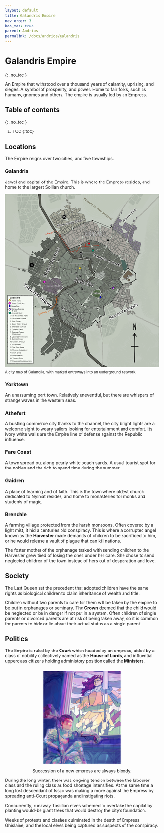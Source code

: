 ```yaml
---
layout: default
title: Galandris Empire
nav_order: 3
has_toc: true
parent: Andrios
permalink: /docs/andrios/galandris
---
```

# Galandris Empire
{: .no_toc }

An Empire that withstood over a thousand years of calamity, uprising, and sieges. A symbol of prosperity, and power. Home to fair folks, such as humans, gnomes and others. The empire is usually led by an Empress.

## Table of contents
{: .no_toc }
1. TOC
{:toc}

## Locations
The Empire reigns over two cities, and five townships.

### Galandria
 Jewel and capital of the Empire. This is where the Empress resides, and home to the largest Sollian church.

![](../../assets/images-andrios/map_Galandria_v4.png)
<sub>A city map of Galandria, with marked entryways into an underground network.</sub>


### Yorktown
An unassuming port town. Relatively uneventful, but there are whispers of strange waves in the western seas.

### Athefort
 A bustling commerce city thanks to the channel, the city bright lights are a welcome sight to weary sailors looking for entertainment and comfort. Its ivory white walls are the Empire line of defense against the Republic influence.

### Fare Coast
 A town spread out along pearly white beach sands. A usual tourist spot for the nobles and the rich to spend time during the summer. 

### Gaidren
 A place of learning and of faith. This is the town where oldest church dedicated to Nylmat resides, and home to monasteries for monks and students of magic.

### Brendale
A farming village protected from the harsh monsoons. Often covered by a light mist, it hid a centuries old conspiracy. This is where a corrupted angel known as the **Harvester** made demands of children to be sacrificed to him, or he would release a vault of plague that can kill nations. 

The foster mother of the orphanage tasked with sending children to the Harvester grew tired of losing the ones under her care. She chose to send neglected children of the town instead of hers out of desperation and love. 

## Society
The Last Queen set the precedent that adopted children have the same rights as biological children to claim inheritance of wealth and title. 

Children without two parents to care for them will be taken by the empire to be put in orphanages or seminary. The **Crown** deemed that the child would be neglected or be in danger if not put in a system. Often children of single parents or divorced parents are at risk of being taken away, so it is common for parents to hide or lie about their actual status as a single parent.


## Politics
The Empire is ruled by the **Court** which headed by an empress, aided by a class of nobility collectively named as the **House of Lords**, and influential upperclass citizens holding administory position called the **Ministers**.

<img 
    style="display: block;
    padding-top: 10px;
           margin-left: auto;
           margin-right: auto;
           width: 50%;"
    src="../../assets/images-andrios/Galandris_Line.png" 
    alt="Our logo">
<p style="text-align: center;">Succession of a new empress are always bloody.</p>

During the long winter, there was ongoing tension between the labourer class and the ruling class as food shortage intensifies. At the same time a long lost descendant of Issac was making a move against the Empress by spreading anti-Court propaganda and instigating riots. 

Concurrently, runaway Tasidian elves schemed to overtake the capital by planting would-be giant trees that would destroy the city’s foundation.

Weeks of protests and clashes culminated in the death of Empress Ghislaine, and the local elves being captured as suspects of the conspiracy.
